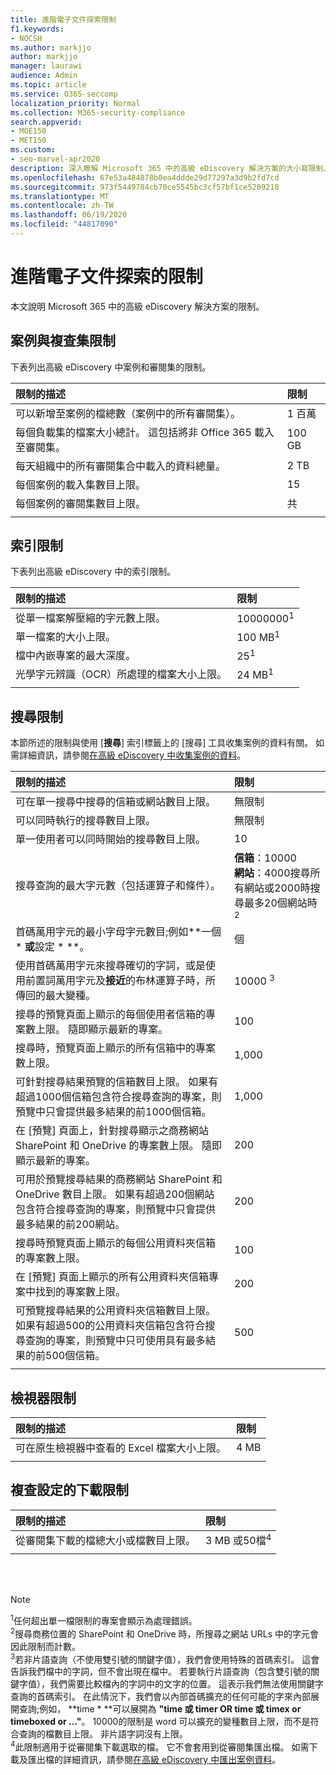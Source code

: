 ```yaml
---
title: 進階電子文件探索限制
f1.keywords:
- NOCSH
ms.author: markjjo
author: markjjo
manager: laurawi
audience: Admin
ms.topic: article
ms.service: O365-seccomp
localization_priority: Normal
ms.collection: M365-security-compliance
search.appverid:
- MOE150
- MET150
ms.custom:
- seo-marvel-apr2020
description: 深入瞭解 Microsoft 365 中的高級 eDiscovery 解決方案的大小寫限制、索引限制和搜尋限制。
ms.openlocfilehash: 67e53a484878b0ea4ddde29d77297a3d9b2fd7cd
ms.sourcegitcommit: 973f5449784cb70ce5545bc3cf57bf1ce5209218
ms.translationtype: MT
ms.contentlocale: zh-TW
ms.lasthandoff: 06/19/2020
ms.locfileid: "44817090"
---
```

# <a name="limits-in-advanced-ediscovery"></a>進階電子文件探索的限制

本文說明 Microsoft 365 中的高級 eDiscovery 解決方案的限制。

## <a name="case-and-review-set-limits"></a>案例與複查集限制

下表列出高級 eDiscovery 中案例和審閱集的限制。

|**限制的描述**|**限制**|
|:-----|:-----|
|可以新增至案例的檔總數（案例中的所有審閱集）。  <br/> |1 百萬  <br/> |
|每個負載集的檔案大小總計。 這包括將非 Office 365 載入至審閱集。  <br/> |100 GB  <br/> |
|每天組織中的所有審閱集合中載入的資料總量。<br/> |2 TB <br/> |
|每個案例的載入集數目上限。  <br/> |15  <br/> |
|每個案例的審閱集數目上限。  <br/> |共 <br/> |
|||

## <a name="indexing-limits"></a>索引限制

下表列出高級 eDiscovery 中的索引限制。

|**限制的描述**|**限制**|
  |:-----|:-----|
  |從單一檔案解壓縮的字元數上限。  <br/> |10000000<sup>1</sup> <br/> |
  |單一檔案的大小上限。   <br/> |100 MB<sup>1</sup> <br/> |
  |檔中內嵌專案的最大深度。  <br/> |25<sup>1</sup> <br/> |
  |光學字元辨識（OCR）所處理的檔案大小上限。  <br/> |24 MB<sup>1</sup> <br/> |  
|||

## <a name="search-limits"></a>搜尋限制

本節所述的限制與使用 [**搜尋**] 索引標籤上的 [搜尋] 工具收集案例的資料有關。 如需詳細資訊，請參閱[在高級 eDiscovery 中收集案例的資料](collecting-data-for-ediscovery.md)。

|**限制的描述**|**限制**|
|:-----|:-----|
|可在單一搜尋中搜尋的信箱或網站數目上限。  <br/> |無限制  <br/> |
|可以同時執行的搜尋數目上限。  <br/> |無限制  <br/> | 
|單一使用者可以同時開始的搜尋數目上限。  <br/> |10   <br/> | 
|搜尋查詢的最大字元數（包括運算子和條件）。  <br/> |**信箱**：10000<br/>**網站**：4000搜尋所有網站或2000時搜尋最多20個網站時<sup>2</sup> <br/> |
|首碼萬用字元的最小字母字元數目;例如**一個 \* **或**設定 \* **。 <br/> |個  <br/> |  
|使用首碼萬用字元來搜尋確切的字詞，或是使用前置詞萬用字元及**接近**的布林運算子時，所傳回的最大變種。  <br/> |10000 <sup>3</sup> <br/> |
|搜尋的預覽頁面上顯示的每個使用者信箱的專案數上限。 隨即顯示最新的專案。   <br/> |100  <br/> |
|搜尋時，預覽頁面上顯示的所有信箱中的專案數上限。  <br/> |1,000  <br/> |
|可針對搜尋結果預覽的信箱數目上限。  如果有超過1000個信箱包含符合搜尋查詢的專案，則預覽中只會提供最多結果的前1000個信箱。<br/> |1,000  <br/> |
|在 [預覽] 頁面上，針對搜尋顯示之商務網站 SharePoint 和 OneDrive 的專案數上限。 隨即顯示最新的專案。  <br/> |200  <br/> |
|可用於預覽搜尋結果的商務網站 SharePoint 和 OneDrive 數目上限。 如果有超過200個網站包含符合搜尋查詢的專案，則預覽中只會提供最多結果的前200網站。  <br/> |200  <br/> |
|搜尋時預覽頁面上顯示的每個公用資料夾信箱的專案數上限。  <br/> |100  <br/> |
|在 [預覽] 頁面上顯示的所有公用資料夾信箱專案中找到的專案數上限。  <br/> |200  <br/> |
|可預覽搜尋結果的公用資料夾信箱數目上限。 如果有超過500的公用資料夾信箱包含符合搜尋查詢的專案，則預覽中只可使用具有最多結果的前500個信箱。  <br/> |500  <br/> |
|||

## <a name="viewer-limits"></a>檢視器限制

|**限制的描述**|**限制**|
  |:-----|:-----|
  |可在原生檢視器中查看的 Excel 檔案大小上限。  <br/> |4 MB  <br/> |
|||

## <a name="review-set-download-limits"></a>複查設定的下載限制

|**限制的描述**|**限制**|
|:-----|:-----|
|從審閱集下載的檔總大小或檔數目上限。  <br/> |3 MB 或50檔<sup>4</sup>|
|||

<br/>
<br/>

> [!NOTE]
> <sup>1</sup>任何超出單一檔限制的專案會顯示為處理錯誤。<br/>
> <sup>2</sup>搜尋商務位置的 SharePoint 和 OneDrive 時，所搜尋之網站 URLs 中的字元會因此限制而計數。<br/>
> <sup>3</sup>若非片語查詢（不使用雙引號的關鍵字值），我們會使用特殊的首碼索引。 這會告訴我們檔中的字詞，但不會出現在檔中。 若要執行片語查詢（包含雙引號的關鍵字值），我們需要比較檔內的字詞中的文字的位置。 這表示我們無法使用關鍵字查詢的首碼索引。 在此情況下，我們會以內部首碼擴充的任何可能的字來內部展開查詢;例如， **time \* **可以展開為 **"time 或 timer OR time 或 timex or timeboxed or ..."**。 10000的限制是 word 可以擴充的變種數目上限，而不是符合查詢的檔數目上限。 非片語字詞沒有上限。<br/>
> <sup>4</sup>此限制適用于從審閱集下載選取的檔。 它不會套用到從審閱集匯出檔。 如需下載及匯出檔的詳細資訊，請參閱[在高級 eDiscovery 中匯出案例資料](exporting-data-ediscover20.md)。 <br/>

